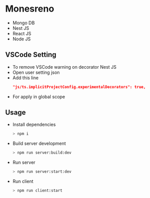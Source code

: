 # Monesreno

- Mongo DB
- Nest JS
- React JS
- Node JS

## VSCode Setting

- To remove VSCode warning on decorator Nest JS
- Open user setting json
- Add this line
  ```json
  "js/ts.implicitProjectConfig.experimentalDecorators": true,
  ```
- For apply in global scope

## Usage

- Install dependencies
  ```bash
  > npm i
  ```
- Build server development
  ```bash
  > npm run server:build:dev
  ```
- Run server
  ```bash
  > npm run server:start:dev
  ```
- Run client
  ```bash
  > npm run client:start
  ```
